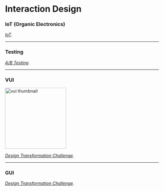 # Interaction Design

### IoT (Organic Electronics)

[*IoT*](iot.md).

* * *

### Testing

[*A/B Testing*](/assets/ab/AB_Testing.pdf).

* * *

###  VUI

<p>
  <a href="https://sarah-wach.github.io/iot.html">
    <img src="/assets/vui/thumbnail.png" alt="vui thumbnail" width="200">
  </a>
</p>


[*Design Transformation Challenge*](VUI.md).

* * *

###  GUI
[*Design Transformation Challenge*](GUI.md).
